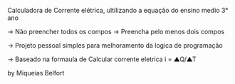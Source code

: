 Calculadora de Corrente elétrica, ultilizando a equação do ensino medio 3° ano

-> Não preencher todos os compos
-> Preencha pelo menos dois compos

-> Projeto pessoal simples para melhoramento da logica de programação

-> Baseado na formaula de Calcular corrente eletrica i = ▲Q/▲T

by Miqueias Belfort
